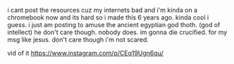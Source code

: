 i cant post the resources cuz my internets bad and i'm kinda on a chromebook now and its hard so i made this 6 years ago. kinda cool i guess. 
i just am posting to amuse the ancient egyptian god thoth. (god of intellect) he don't care though. nobody does. im gonna die crucified. for my msg like jesus.
don't care though i'm not scared.

vid of it https://www.instagram.com/p/CEq19Ugn6qu/
